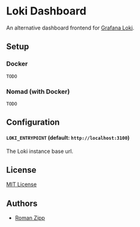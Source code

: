 # Loki Dashboard

An alternative dashboard frontend for [Grafana Loki](https://grafana.com/oss/loki/).

## Setup

### Docker

```
TODO
```

### Nomad (with Docker)

```
TODO
```

## Configuration

####  `LOKI_ENTRYPOINT` (default: `http://localhost:3100`)

The Loki instance base url.

## License

[MIT License](LICENSE.md)

## Authors

- [Roman Zipp](https://romanzipp.com)

